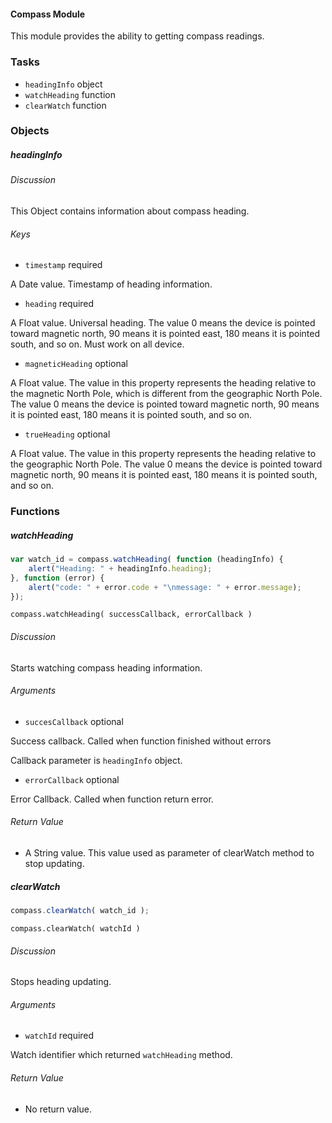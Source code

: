 #### Compass Module

This module provides the ability to getting compass readings.

### Tasks

  * `headingInfo` object
  * `watchHeading` function
  * `clearWatch` function

### Objects

##### headingInfo

###### Discussion

This Object contains information about compass heading.

###### Keys

  * `timestamp` required

A Date value. Timestamp of heading information.

  * `heading` required

A Float value. Universal heading. The value 0 means the device is pointed toward magnetic north, 90 means it is pointed east, 180 means it is pointed south, and so on. Must work on all device.

  * `magneticHeading` optional

A Float value. The value in this property represents the heading relative to the magnetic North Pole, which is different from the geographic North Pole. The value 0 means the device is pointed toward magnetic north, 90 means it is pointed east, 180 means it is pointed south, and so on.

  * `trueHeading` optional

A Float value. The value in this property represents the heading relative to the geographic North Pole. The value 0 means the device is pointed toward magnetic north, 90 means it is pointed east, 180 means it is pointed south, and so on.

### Functions

##### watchHeading

```javascript
var watch_id = compass.watchHeading( function (headingInfo) {  
    alert("Heading: " + headingInfo.heading);  
}, function (error) {  
    alert("code: " + error.code + "\nmessage: " + error.message);  
});
```

`compass.watchHeading( successCallback, errorCallback )`

###### Discussion

Starts watching compass heading information.

###### Arguments

  * `succesCallback` optional

Success callback. Called when function finished without errors

Callback parameter is `headingInfo` object.

  * `errorCallback` optional

Error Callback. Called when function return error.

###### Return Value

  * A String value. This value used as parameter of clearWatch method to stop updating.

##### clearWatch

```javascript
compass.clearWatch( watch_id );
```

`compass.clearWatch( watchId )`

###### Discussion

Stops heading updating.

###### Arguments

  * `watchId` required

Watch identifier which returned `watchHeading` method.

###### Return Value

  * No return value.